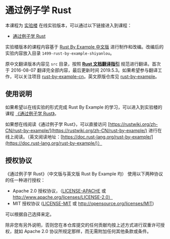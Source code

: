 # 通过例子学 Rust

本课程为 [实验楼](https://www.shiyanlou.com/) 在线实验版本，可以通过以下链接进入到课程：

* [通过例子学 Rust](https://www.shiyanlou.com/courses/1499)

实验楼版本的课程内容基于 [Rust By Example 中文版](https://github.com/rust-lang-cn/rust-by-example-cn) 进行制作和改编。改编后的实验内容放入目录 `1499-rust-by-example-shiyanlou`。

原中文翻译版本内容见 `src` 目录，按照 [**Rust 文档翻译指引**](https://github.com/rust-lang-cn/rust-translation-guide) 规范进行翻译。首次于 2016-08-07 翻译完全部内容，最后更新时间 2019.5.3。如果希望参与翻译工作，可以关注项目 [rust-by-example-cn](https://github.com/rust-lang-cn/rust-by-example-cn)。英文原版仓库见 [rust-by-example](https://github.com/rust-lang/rust-by-example)。

## 使用说明

如果希望以在线实验的形式完成 Rust By Example 的学习，可以进入到实验楼的课程 [《通过例子学 Rust》](https://www.shiyanlou.com/courses/1499)。

如果想在线阅读《通过例子学 Rust》，可以直接访问 [https://rustwiki.org/zh-CN/rust-by-example/](https://rustwiki.org/zh-CN/rust-by-example/) 进行在线上阅读。（英文阅读地址：[https://doc.rust-lang.org/rust-by-example/](https://doc.rust-lang.org/rust-by-example/)）

## 授权协议

《通过例子学 Rust》（中文版与英文版 Rust By Example 均） 使用以下两种协议的任一种进行授权：

* Apache 2.0 授权协议，（[LICENSE-APACHE](LICENSE-APACHE) 或 http://www.apache.org/licenses/LICENSE-2.0）
* MIT 授权协议 ([LICENSE-MIT](LICENSE-MIT) 或 http://opensource.org/licenses/MIT)

可以根据自己选择来定。

除非您有另外说明，否则您在本仓库提交的任何贡献均按上述方式进行双重许可授权，就如 Apache 2.0 协议所规定那样，而无需附加任何其他条款或条件。
